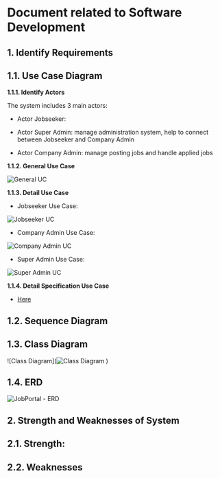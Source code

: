 Document related to Software Development
========================================
**1. Identify Requirements**
----------------------------
**1.1. Use Case Diagram**
 ---------------------------
**1.1.1. Identify Actors** <br>

The system includes 3 main actors:<br>

- Actor Jobseeker:

- Actor Super Admin: manage administration system, help to connect between Jobseeker and Company Admin

- Actor Company Admin: manage posting jobs and handle applied jobs <br>

**1.1.2. General Use Case** <br>

![General UC](https://user-images.githubusercontent.com/62233688/82118669-f76f8b00-97a2-11ea-97e3-9037432814a0.png) <br>

**1.1.3. Detail Use Case**

+ Jobseeker Use Case: <br>

![Jobseeker UC](https://user-images.githubusercontent.com/62233335/82110886-7f39a300-976b-11ea-9c57-ece9cba13173.png) <br>

+ Company Admin Use Case: <br>

![Company Admin UC](https://user-images.githubusercontent.com/62233335/82110884-7c3eb280-976b-11ea-8123-0bf4dab13114.png) <br>

+ Super Admin Use Case: <br>

![Super Admin UC](https://user-images.githubusercontent.com/62233688/82118666-f4749a80-97a2-11ea-9923-3f0e19da7ec0.png) <br>

**1.1.4. Detail Specification Use Case**

+ [Here](https://drive.google.com/open?id=13RhvHBXYS31O5EqdYCvuh_DXADfmnxUC) <br>

**1.2. Sequence Diagram**
------------------------

**1.3. Class Diagram**
----------------------

![Class Diagram](![Class Diagram](https://user-images.githubusercontent.com/62233688/82118719-503f2380-97a3-11ea-8aec-a39453d82518.png)
) <br>

**1.4. ERD**
------------

![JobPortal - ERD](https://user-images.githubusercontent.com/62233688/82111269-49e28480-976e-11ea-85b0-a9c61acfd00b.png) <br>

**2. Strength and Weaknesses of System**
---------------------------

**2.1. Strength:**
----------------

**2.2. Weaknesses**
-------------------




